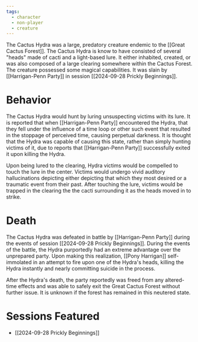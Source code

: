 ```yaml
---
tags:
  - character
  - non-player
  - creature
---
```

The Cactus Hydra was a large, predatory creature endemic to the [[Great Cactus Forest]]. The Cactus Hydra is know to have consisted of several "heads" made of cacti and a light-based lure. It either inhabited, created, or was also composed of a large clearing somewhere within the Cactus Forest. The creature possessed some magical capabilities. It was slain by [[Harrigan-Penn Party]] in session [[2024-09-28 Prickly Beginnings]].

# Behavior

The Cactus Hydra would hunt by luring unsuspecting victims with its lure. It is reported that when [[Harrigan-Penn Party]] encountered the Hydra, that they fell under the influence of a time loop or other such event that resulted in the stoppage of perceived time, causing perpetual darkness. It is thought that the Hydra was capable of causing this state, rather than simply hunting victims of it, due to reports that [[Harrigan-Penn Party]] successfully exited it upon killing the Hydra.

Upon being lured to the clearing, Hydra victims would be compelled to touch the lure in the center. Victims would undergo vivid auditory hallucinations depicting either depicting that which they most desired or a traumatic event from their past. After touching the lure, victims would be trapped in the clearing the the cacti surrounding it as the heads moved in to strike.

# Death

The Cactus Hydra was defeated in battle by [[Harrigan-Penn Party]] during the events of session [[2024-09-28 Prickly Beginnings]]. During the events of the battle, the Hydra purportedly had an extreme advantage over the unprepared party. Upon making this realization, [[Pony Harrigan]] self-immolated in an attempt to fire upon one of the Hydra's heads, killing the Hydra instantly and nearly committing suicide in the process.

After the Hydra's death, the party reportedly was freed from any altered-time effects and was able to safely exit the Great Cactus Forest without further issue. It is unknown if the forest has remained in this neutered state.

# Sessions Featured

- [[2024-09-28 Prickly Beginnings]]